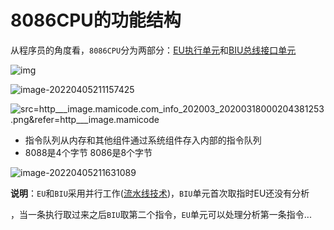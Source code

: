 # 8086CPU的功能结构

从程序员的角度看，`8086CPU`分为两部分：[EU执行单元]()和[BIU总线接口单元]()

![img](https://cdn.jsdelivr.net/gh/letengzz/Two-C@main/img/PM/Second/%E5%8A%9F%E8%83%BD%E7%BB%93%E6%9E%841.gif)

![image-20220405211157425](https://cdn.jsdelivr.net/gh/letengzz/Two-C@main/img/PM/Second/%E5%8A%9F%E8%83%BD%E7%BB%93%E6%9E%842.png)

![src=http___image.mamicode.com_info_202003_20200318000204381253.png&refer=http___image.mamicode](https://cdn.jsdelivr.net/gh/letengzz/Two-C@main/img/PM/Second/%E7%BB%93%E6%9E%84%E5%9B%BE00.webp)

- 指令队列从内存和其他组件通过系统组件存入内部的指令队列 
- 8088是4个字节 8086是8个字节

![image-20220405211631089](https://cdn.jsdelivr.net/gh/letengzz/Two-C@main/img/PM/Second/%E5%8A%9F%E8%83%BD%E7%BB%93%E6%9E%843.png)

**说明**：`EU`和`BIU`采用并行工作([流水线技术]())，`BIU`单元首次取指时EU还没有分析

，当一条执行取过来之后`BIU`取第二个指令，`EU`单元可以处理分析第一条指令...

